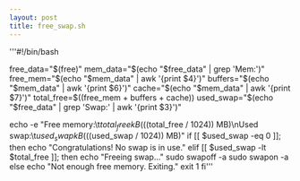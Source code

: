 ```yaml
---
layout: post
title: free_swap.sh
---
```


'''#!/bin/bash

free_data="$(free)"
mem_data="$(echo "$free_data" | grep 'Mem:')"
free_mem="$(echo "$mem_data" | awk '{print $4}')"
buffers="$(echo "$mem_data" | awk '{print $6}')"
cache="$(echo "$mem_data" | awk '{print $7}')"
total_free=$((free_mem + buffers + cache))
used_swap="$(echo "$free_data" | grep 'Swap:' | awk '{print $3}')"

echo -e "Free memory:\t$total_free kB ($((total_free / 1024)) MB)\nUsed swap:\t$used_swap kB ($((used_swap / 1024)) MB)"
if [[ $used_swap -eq 0 ]]; then
    echo "Congratulations! No swap is in use."
elif [[ $used_swap -lt $total_free ]]; then
    echo "Freeing swap..."
    sudo swapoff -a
    sudo swapon -a
else
    echo "Not enough free memory. Exiting."
    exit 1
fi'''